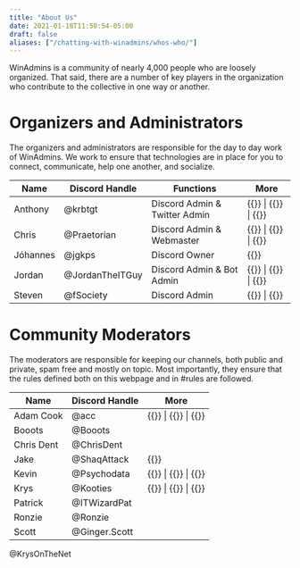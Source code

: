 ```yaml
---
title: "About Us"
date: 2021-01-18T11:50:54-05:00
draft: false
aliases: ["/chatting-with-winadmins/whos-who/"]
---
```


WinAdmins is a community of nearly 4,000 people who are loosely organized. That said, there are a number of key players in the organization who contribute to the collective in one way or another.

# Organizers and Administrators

The organizers and administrators are responsible for the day to day work of WinAdmins. We work to ensure that technologies are in place for you to connect, communicate, help one another, and socialize.

Name|Discord Handle|Functions|More
-|-|-|-
Anthony|@krbtgt|Discord Admin & Twitter Admin|{{<twitter handle="ajf8729" >}} \| {{<weblink site="https://www.anthonyfontanez.com/" >}} \| {{<github username="ajf8729" >}}
Chris|@Praetorian|Discord Admin & Webmaster|{{<twitter handle="Christopher83" >}} \| {{<weblink site="https://www.christopherkibble.com/" >}} \| {{<github username="ChrisKibble" >}}
Jóhannes|@jgkps|Discord Owner|{{<twitter handle="jgkps" >}}
Jordan|@JordanTheITGuy|Discord Admin & Bot Admin|{{<twitter handle="JordanTheITguy" >}} \| {{<weblink site="https://jordantheitguy.com/" >}} \| {{<github username="JordanTheITGuy" >}}
Steven|@fSociety|Discord Admin|{{<twitter handle="steven_vital" >}} \| {{<weblink site="https://techfoundry.co.uk/" >}}

# Community Moderators

The moderators are responsible for keeping our channels, both public and private, spam free and mostly on topic. Most importantly, they ensure that the rules defined both on this webpage and in #rules are followed.

Name|Discord Handle|More
-|-|-
Adam Cook|@acc|{{<twitter handle="codaamok" >}} \| {{<weblink site="https://adamcook.io/" >}} \| {{<github username="codaamok" >}}
Booots|@Booots
Chris Dent|@ChrisDent
Jake|@ShaqAttack|{{<twitter handle="shackelfjaco" >}}
Kevin|@Psychodata|{{<twitter handle="psychodata" >}} \| {{<weblink site="https://contoso.one/" >}} \| {{<github username="PsychoData" >}}
Krys|@Kooties|{{<twitter handle="KrysOnTheNet" >}} \| {{<weblink site="https://KrysOnThe.Net" >}} \| {{<github username="Kooties" >}}
Patrick|@ITWizardPat
Ronzie|@Ronzie
Scott|@Ginger.Scott

@KrysOnTheNet